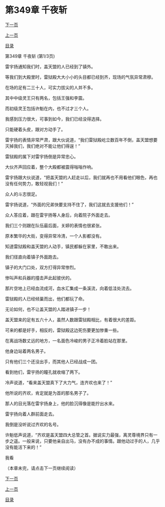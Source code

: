 <h1>第349章   千夜斩</h1>
            <div><p><a href="./1045_%E7%AC%AC349%E7%AB%A0_%E5%8D%83%E5%A4%9C%E6%96%A9.md">下一页</a></p><p><a href="./1043_%E7%AC%AC348%E7%AB%A0_%E8%B6%81%E7%81%AB%E6%89%93%E5%8A%AB.md">上一页</a></p><p><a href="../">目录</a></p></div>
            <div><p>第349章   千夜斩 (第1/3页)</p><p>雷宇扬通知我们时，盖天盟的人已经到了镇外。</p><p>等我们到大殿里时，雷狱殿大大小小的头目都已经到齐，现场的气氛异常肃穆。</p><p>在场的足有二三十人，可实力拔尖的人并不多。</p><p>其中中级灵王只有两名，包括王强和李震。</p><p>而初级灵王包括许魁在内，也不过才三个人。</p><p>我感到压力很大，可事到如今，我们已经没得选择。</p><p>只能硬着头皮，跟对方动手了。</p><p>雷宇扬的表情非常严肃，跟大伙说道，“我们雷狱殿屹立数百年不倒，盖天盟想要灭掉我们，我们绝对不能让他们得逞！”</p><p>雷狱殿的属下对雷宇扬倒是异常忠心。</p><p>大伙齐声回应着，整个大殿都被震得嗡嗡作响。</p><p>雷宇扬跟大伙说道，“把盖天盟的人赶走以后，我们就再也不用看他们眼色，再也没有任何势力，敢轻视我们！”</p><p>众人的斗志很足。</p><p>雷宇扬说道，“外面的兄弟快要支持不住了，我们这就去支援他们！”</p><p>众人答应着，跟在雷宇扬等人身后，向着院子外面走去。</p><p>我们三个则跟在队伍最后面，关婷的表情也很紧张。</p><p>原本繁华的大街，变得异常冷清，一个人影都没有。</p><p>知道雷狱殿和盖天盟的人动手，镇民都躲在家里，不敢出来。</p><p>我们径直向着镇子外面跑去。</p><p>镇子的大门口处，双方打得异常惨烈。</p><p>惨叫声和兵器的撞击声此起彼伏的。</p><p>那片空地上已经血流成河，血水汇集成一条溪流，向着低洼处流去。</p><p>雷狱殿的人已经倾巢而出，他们都玩了命。</p><p>无论如何，也不让盖天盟的人踏进镇子一步！</p><p>盖天盟来的足有五六十人，虽然人数跟雷狱殿相比，有着很大的差距。</p><p>可来的都是好手，相反的，雷狱殿这边死伤要更加惨重一些。</p><p>在离战场数丈远的地方，一名面色冷峻的男子正冷着脸站在那里。</p><p>他身边站着两名男子。</p><p>只有他们三个还没出手，而其他人已经战成一团。</p><p>看到他们，雷宇扬的瞳孔就收缩了两下。</p><p>冷声说道，“看来盖天盟真下了大力气，连齐欢也来了！”</p><p>他所说的齐欢，肯定就是为首的那名男子了。</p><p>那人的目光落在雷宇扬身上，他的脸沉得像是能拧出水来。</p><p>雷宇扬向着人群前面走去。</p><p>我倒是没听说过齐欢的名号。</p><p>许魁低声说道，“齐欢是盖天盟四大总管之首。据说实力最强，离灵尊境界只有一步之遥。一般来说，只要他亲自出马，没有办不成的事情。跟他动过手的人，几乎没有能活下来的！”</p><p>我看</p><p>（本章未完，请点击下一页继续阅读）</p></div>
            <div><p><a href="./1045_%E7%AC%AC349%E7%AB%A0_%E5%8D%83%E5%A4%9C%E6%96%A9.md">下一页</a></p><p><a href="./1043_%E7%AC%AC348%E7%AB%A0_%E8%B6%81%E7%81%AB%E6%89%93%E5%8A%AB.md">上一页</a></p><p><a href="../">目录</a></p></div>